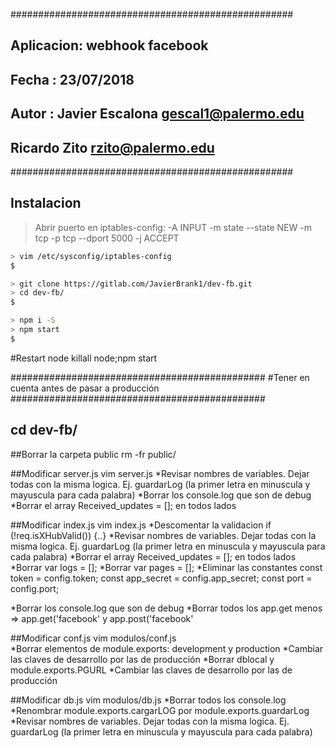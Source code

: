 ###################################################
## Aplicacion: webhook facebook 
## Fecha     : 23/07/2018
## Autor     : Javier Escalona <gescal1@palermo.edu>
##             Ricardo Zito <rzito@palermo.edu>
###################################################



Instalacion
-----------
>Abrir puerto en iptables-config: -A INPUT -m state --state NEW -m tcp -p tcp --dport 5000 -j ACCEPT
```bash
> vim /etc/sysconfig/iptables-config 
$
```
```bash
> git clone https://gitlab.com/JavierBrank1/dev-fb.git
> cd dev-fb/
$
```

```bash
> npm i -S
> npm start
$
```



#Restart node
killall node;npm start

##############################################
#Tener en cuenta antes de pasar a producción
##############################################
## cd dev-fb/

##Borrar la carpeta public
	rm -fr public/

##Modificar server.js
 vim server.js
 *Revisar nombres de variables. Dejar todas con la misma logica. Ej. guardarLog (la primer letra en minuscula y mayuscula para cada palabra)
 *Borrar los console.log  que son de debug
 *Borrar el array Received_updates = []; en todos lados        

##Modificar index.js
 vim index.js
 *Descomentar la validacion if (!req.isXHubValid()) {..}
 *Revisar nombres de variables. Dejar todas con la misma logica. Ej. guardarLog (la primer letra en minuscula y mayuscula para cada palabra)
 *Borrar el array Received_updates = []; en todos lados        
 *Borrar var logs           = [];
 *Borrar var pages          = [];
 *Eliminar las constantes
   const token                     = config.token;
   const app_secret                = config.app_secret;
   const port                      = config.port;

 *Borrar los console.log  que son de debug
 *Borrar todos los app.get menos => app.get('facebook' y app.post('facebook'
         
##Modificar conf.js
 vim modulos/conf.js  
 *Borrar elementos de module.exports: development y production
 *Cambiar las claves de desarrollo por las de producción
 *Borrar dblocal y module.exports.PGURL
 *Cambiar las claves de desarrollo por las de producción

##Modificar db.js
 vim modulos/db.js
 *Borrar todos los console.log
 *Renombrar module.exports.cargarLOG por module.exports.guardarLog
 *Revisar nombres de variables. Dejar todas con la misma logica. Ej. guardarLog (la primer letra en minuscula y mayuscula para cada palabra)



